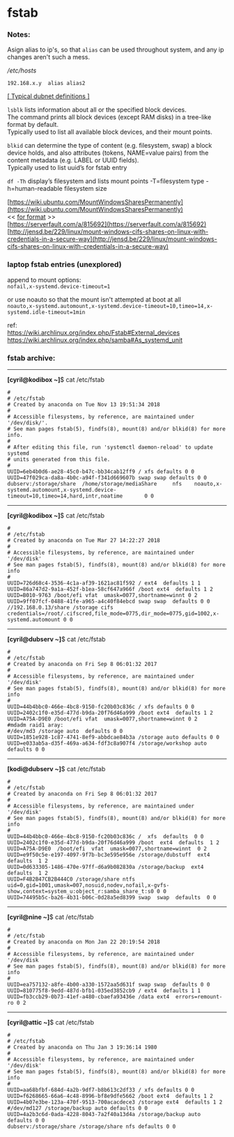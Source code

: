 # fstab

### Notes:
Asign alias to ip's, so that `alias` can be used throughout system, and any ip changes aren't such a mess.  

_/etc/hosts_
```
192.168.x.y  alias alias2
```
[[ Typical dubnet definitions ]](server-gen.md#-etc-hostname-)  

`lsblk` lists information about all or the specified block devices.  
The command prints all block devices (except RAM disks) in a tree-like format by default.  
Typically used to list all available block devices, and their mount points.  

`blkid` can determine the type of content (e.g. filesystem, swap) a block device holds, and also attributes (tokens, NAME=value pairs) from the content metadata (e.g. LABEL or UUID fields).  
Typically used to list uuid’s for fstab entry  

`df -Th` display’s filesystem and lists mount points -T=filesystem type -h=human-readable filesystem size  

[https://wiki.ubuntu.com/MountWindowsSharesPermanently](https://wiki.ubuntu.com/MountWindowsSharesPermanently)  
<< [for format](https://unix.stackexchange.com/a/276318) >>  
[https://serverfault.com/a/815692](https://serverfault.com/a/815692)  
[http://jensd.be/229/linux/mount-windows-cifs-shares-on-linux-with-credentials-in-a-secure-way](http://jensd.be/229/linux/mount-windows-cifs-shares-on-linux-with-credentials-in-a-secure-way)  

### laptop fstab entries (unexplored)  
append to mount options:  
`nofail,x-systemd.device-timeout=1`

or use noauto so that the mount isn't attempted at boot at all  
`noauto,x-systemd.automount,x-systemd.device-timeout=10,timeo=14,x-systemd.idle-timeout=1min`  

ref:  
https://wiki.archlinux.org/index.php/Fstab#External_devices  
https://wiki.archlinux.org/index.php/samba#As_systemd_unit  

### fstab archive:
--------------
**[cyril@kodibox ~]**$ cat /etc/fstab  
```
#
# /etc/fstab
# Created by anaconda on Tue Nov 13 19:51:34 2018
#
# Accessible filesystems, by reference, are maintained under '/dev/disk/'.
# See man pages fstab(5), findfs(8), mount(8) and/or blkid(8) for more info.
#
# After editing this file, run 'systemctl daemon-reload' to update systemd
# units generated from this file.
#
UUID=6eb4b0d6-ae28-45c0-b47c-bb34cab12ff9 / xfs defaults 0 0
UUID=47f029ca-da8a-4b0c-a94f-f341d669607b swap swap defaults 0 0
dubserv:/storage/share  /home/storage/mediaShare     nfs    noauto,x-systemd.automount,x-systemd.device-timeout=10,timeo=14,hard,intr,noatime       0 0
```  
-------
**[cyril@kodibox ~]**$ cat /etc/fstab  
``` 
#
# /etc/fstab
# Created by anaconda on Tue Mar 27 14:22:27 2018
#
# Accessible filesystems, by reference, are maintained under '/dev/disk'
# See man pages fstab(5), findfs(8), mount(8) and/or blkid(8) for more info
#
UUID=726d68c4-3536-4c1a-af39-1621ac81f592 / ext4  defaults 1 1
UUID=86a747d2-9a1a-452f-b1ea-58cf647a966f /boot ext4  defaults 1 2
UUID=B010-9763 /boot/efi vfat  umask=0077,shortname=winnt 0 2
UUID=9ff07fcf-0488-41fe-a965-a4c40f84ebcd swap swap  defaults 0 0
//192.168.0.13/share /storage cifs credentials=/root/.cifscred,file_mode=0775,dir_mode=0775,gid=1002,x-systemd.automount 0 0
```
----
**[cyril@dubserv ~]**$ cat /etc/fstab
``` 
#
# /etc/fstab
# Created by anaconda on Fri Sep 8 06:01:32 2017
#
# Accessible filesystems, by reference, are maintained under '/dev/disk'
# See man pages fstab(5), findfs(8), mount(8) and/or blkid(8) for more info
#
UUID=44b4bbc0-466e-4bc8-9150-fc20b03c836c / xfs defaults 0 0
UUID=2402c1f0-e35d-477d-b9da-20f76d46a999 /boot ext4  defaults 1 2
UUID=A75A-D9E0 /boot/efi vfat  umask=0077,shortname=winnt 0 2
#mdadm raid1 aray:
#/dev/md3 /storage auto  defaults 0 0
UUID=1851e928-1c87-4741-8ef9-abbdcae84b3a /storage auto defaults 0 0
UUID=e033ab5a-d35f-469a-a634-fdf3c8a907f4 /storage/workshop auto defaults 0 0
```
-----------
**[kodi@dubserv ~]**$ cat /etc/fstab
```
#
# /etc/fstab
# Created by anaconda on Fri Sep 8 06:01:32 2017
#
# Accessible filesystems, by reference, are maintained under '/dev/disk'
# See man pages fstab(5), findfs(8), mount(8) and/or blkid(8) for more info
#
UUID=44b4bbc0-466e-4bc8-9150-fc20b03c836c /  xfs  defaults  0 0
UUID=2402c1f0-e35d-477d-b9da-20f76d46a999 /boot  ext4  defaults  1 2
UUID=A75A-D9E0  /boot/efi  vfat  umask=0077,shortname=winnt  0 2
UUID=e9f50c5e-e197-4097-9f7b-bc3e595e956e /storage/dubstuff  ext4  defaults  1 2
UUID=0d633305-1486-470e-97ff-d6a9b082830a /storage/backup  ext4  defaults  1 2
UUID=F4B2B47CB2B444C0 /storage/share ntfs uid=0,gid=1001,umask=007,nosuid,nodev,nofail,x-gvfs-show,context=system_u:object_r:samba_share_t:s0 0 0
UUID=74495b5c-ba26-4b31-b06c-0d28a5ed8399 swap  swap  defaults  0 0
```
--------
**[cyril@nine ~]**$ cat /etc/fstab
```
#
# /etc/fstab
# Created by anaconda on Mon Jan 22 20:19:54 2018
#
# Accessible filesystems, by reference, are maintained under '/dev/disk
# See man pages fstab(5), findfs(8), mount(8) and/or blkid(8) for more info
#
UUID=ea757132-a8fe-4b00-a330-1572aa5d631f swap swap  defaults 0 0
UUID=810775f8-9edd-487d-bfb1-035ed3852cb9 / ext4  defaults 1 1
UUID=fb3ccb29-0b73-41ef-a480-cbaefa93436e /data ext4  errors=remount-ro 0 2
```
------------
**[cyril@attic ~]**$ cat /etc/fstab
```
#
# /etc/fstab
# Created by anaconda on Thu Jan 3 19:36:14 1980
#
# Accessible filesystems, by reference, are maintained under '/dev/disk'
# See man pages fstab(5), findfs(8), mount(8) and/or blkid(8) for more info
#
UUID=aa68bfbf-684d-4a2b-9df7-b8b613c2df33 / xfs defaults 0 0
UUID=f6268665-66a6-4c48-8996-bf8e9dfe5662 /boot ext4  defaults 1 2
UUID=4b07e3be-123a-470f-9513-700acacdece3 /storage ext4  defaults 1 2
#/dev/md127 /storage/backup auto defaults 0 0
UUID=4a2b3c6d-0ada-4228-8043-7a2f40a13d4a /storage/backup auto  defaults 0 0
dubserv:/storage/share /storage/share nfs defaults 0 0
```
